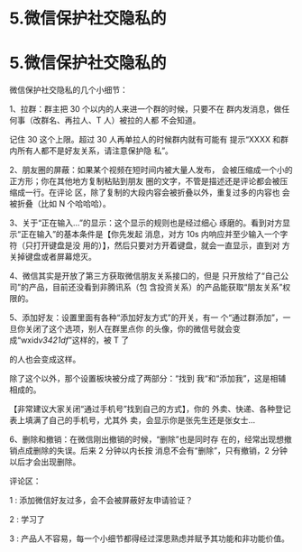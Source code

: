 # 5.微信保护社交隐私的

# 5.微信保护社交隐私的

微信保护社交隐私的几个小细节：

1、拉群：群主把 30 个以内的人来进一个群的时候，只要不在 群内发消息，做任何事（改群名、再拉人、T 人）被拉的人都 不会知道。

记住 30 这个上限。超过 30 人再单拉人的时候群内就有可能有 提示“XXXX 和群内所有人都不是好友关系，请注意保护隐 私”。

2、朋友圈的屏蔽：如果某个视频在短时间内被大量人发布， 会被压缩成一个小的正方形；你在其他地方复制粘贴到朋友 圈的文字，不管是描述还是评论都会被压缩成一行。在评论 区，除了复制的大段内容会被折叠以外，重复过多的内容也 会被折叠（比如 N 个哈哈哈）。

3、关于“正在输入…”的显示：这个显示的规则也是经过细心 琢磨的。看到对方显示“正在输入”的基本条件是【你先发起 消息，对方 10s 内响应并至少输入一个字符（只打开键盘是没 用的）】，然后只要对方开着键盘，就会一直显示，直到对 方关掉键盘或者屏幕熄灭。

4、微信其实是开放了第三方获取微信朋友关系接口的，但是 只开放给了“自己公司”的产品，目前还没看到非腾讯系（包 含投资关系）的产品能获取“朋友关系”权限的。

5、添加好友：设置里面有各种“添加好友方式”的开关，有一 个“通过群添加”，一旦你关闭了这个选项，别人在群里点你 的头像，你的微信号就会变成“wxid*v3421df*”这样的，被 T 了

的人也会变成这样。

除了这个以外，那个设置板块被分成了两部分：“找到 我“和“添加我”，这是相辅相成的。

【非常建议大家关闭“通过手机号”找到自己的方式】，你的 外卖、快递、各种登记表上填满了自己的手机号，尤其外 卖，会显示你是张先生还是张女士…

6、删除和撤销：在微信刚出撤销的时候，“删除”也是同时存 在的，经常出现想撤销点成删除的失误。后来 2 分钟以内长按 消息不会有“删除”，只有撤销，2 分钟以后才会出现删除。

评论区：

1 : 添加微信好友过多，会不会被屏蔽好友申请验证？

2 : 学习了

3 : 产品人不容易，每一个小细节都得经过深思熟虑并赋予其功能和非功能价值。